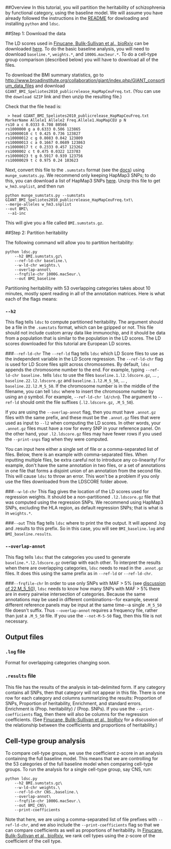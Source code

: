 ##Overview 
In this tutorial, you will partition the heritability of schizophrenia by functional category, using the baseline model. We will assume you have already followed the instructions in the [README](https://github.com/bulik/ldsc) for dowloading and installing `python` and `ldsc`. 

##Step 1: Download the data 

The LD scores used in [Finucane, Bulik-Sullivan et al., bioRxiv](http://biorxiv.org/content/early/2015/01/23/014241) can be downloaded [here](http://data.broadinstitute.org/alkesgroup/LDSCORE/). To do the basic baseline analysis, you will need to download `baseline.*`, `weights.*`, and `1000G.mac5eur.*`. To do a cell-type group comparison (described below) you will have to download all of the files.

To download the BMI summary statistics, go to http://www.broadinstitute.org/collaboration/giant/index.php/GIANT_consortium_data_files and download `GIANT_BMI_Speliotes2010_publicrelease_HapMapCeuFreq.txt`. (You can use the `download GZIP` link and then unzip the resulting file.)

Check that the file head is:

	 > head GIANT_BMI_Speliotes2010_publicrelease_HapMapCeuFreq.txt 
	MarkerName Allele1 Allele2 Freq.Allele1.HapMapCEU p N
	rs10 a c 0.0333 0.708 80566
	rs1000000 g a 0.6333 0.506 123865
	rs10000010 c t 0.425 0.736 123827
	rs10000012 c g 0.8083 0.042 123809
	rs10000013 c a 0.1667 0.0689 123863
	rs10000017 t c 0.2333 0.457 123262
	rs1000002 c t 0.475 0.0322 123783
	rs10000023 t g 0.5917 0.939 123756
	rs10000029 t c 0.975 0.24 103623

Next, convert this file to the `.sumstats` format (see the [docs](../docs/file_formats_sumstats.txt)) using `munge_sumstats.py`. We recommend only keeping HapMap3 SNPs; to do this, you can download a list of HapMap3 SNPs [here](http://www.broadinstitute.org/~bulik/w_hm3.snplist.bz2). Unzip this file to get `w_hm3.snplist`, and then run

	python munge_sumstats.py --sumstats GIANT_BMI_Speliotes2010_publicrelease_HapMapCeuFreq.txt\
	--merge-alleles w_hm3.snplist 
	--out BMI\
	 --a1-inc

This will give you a file called `BMI.sumstats.gz`.


##Step 2: Partition heritability 

The following command will allow you to partition heritability: 

	python ldsc.py 
		--h2 BMI.sumstats.gz\
		--ref-ld-chr baseline.\ 
		--w-ld-chr weights.\
		--overlap-annot\
		--frqfile-chr 1000G.mac5eur.\
		--out BMI_baseline
		
Partitioning heritability with 53 overlapping categories takes about 10 minutes, mostly spent reading in all of the annotation matrices. Here is what each of the flags means: 

### `--h2` 
This flag tells `ldsc` to compute partitioned heritability. The argument should be a file in the `.sumstats` format, which can be gzipped or not.  This file should not include custom array data like immunochip, and it should be data from a population that is similar to the population in the LD scores. The LD scores downloaded for this tutorial are European LD scores.

###`--ref-ld-chr` 
The `--ref-ld` flag tells `ldsc` which LD Score files to use as the independent variable in the LD Score regression. The `--ref-ld-chr` flag is used for LD Score files split across chromosomes. By default, `ldsc` appends the chromosome number to the end. For example, typing `--ref-ld-chr baseline.` tells `ldsc` to use the files `baseline.1.l2.ldscore.gz`, ... , `baseline.22.l2.ldscore.gz` and `baseline.1.l2.M_5_50`, ... , `baseline.22.l2.M_5_50`. If the chromosome number is in the middle of the filename, you can tell `ldsc` where to insert the chromosome number by using an `@` symbol. For example, `--ref-ld-chr ld/chr@`. The argument to `--ref-ld` should omit the file suffixes (`.l2.ldscore.gz`, `.M_5_50`). 

If you are using the `--overlap-annot` flag, then you must have `.annot.gz` files with the same prefix, and these must be the `.annot.gz` files that were used as input to `--l2` when computing the LD scores. In other words, your `.annot.gz` files must have a row for every SNP in your reference panel. On the other hand, your `.l2.ldscore.gz` files may have fewer rows if you used the `--print-snps` flag when they were computed.

You can input here either a single set of file or a comma-separated list of files. Below, there is an example with comma-separated files. When inputting multiple files, be extra careful not to introduce any co-linearity! For example, don't have the same annotation in two files, or a set of annotations in one file that forms a disjoint union of an annotation from the second file. This will cause `ldsc` to throw an error. This won't be a problem if you only use the files downloaded from the LDSCORE folder above.

###`--w-ld-chr`
This flag gives the location of the LD scores used for regression weights. It should be a non-partitioned `.l2.ldscore.gz` file that was computed using the regression SNPs. We recommend using HapMap3 SNPs, excluding the HLA region, as default regression SNPs; that is what is in `weights.*`.

###`--out`
This flag tells `ldsc` where to print the the output. It will append .log and .results to this prefix. So in this case, you will see `BMI_baseline.log` and `BMI_baseline.results`.

### `--overlap-annot`
This flag tells `ldsc` that the categories you used to generate `baseline.*.l2.ldscore.gz` overlap with each other. To interpret the results when there are overlapping categories, `ldsc` needs to read in the `.annot.gz` files. It does this using the same prefix as in `--ref-ld` or `--ref-ld-chr`. 

###`--frqfile-chr`
In order to use only SNPs with MAF > 5% (see [discussion of 22.M_5_50](https://github.com/bulik/ldsc/wiki/LD-Score-Estimation-Tutorial#22l2m-22l2m_5_50)), `ldsc` needs to know how many SNPs with MAF > 5% there are in every pairwise intersection of categories. Because the same annotations may be used in different combinations--for example, several different reference panels may be input at the same time--a single `.M_5_50` file doesn't suffix. Thus `--overlap-annot` requires a frequency file, rather than just a `.M_5_50` file. If you use the `--not-M-5-50` flag, then this file is not necessary.

## Output files

### `.log` file

Format for overlapping categories changing soon.

### `.results` file

This file has the results of the analysis in tab-delimited form. If any category contains all SNPs, then that category will not appear in this file. There is one row for each category and columns summarizing the results: Proportion of SNPs, Proportion of heritability, Enrichment, and standard errors. Enrichment is (Prop. heritability) / (Prop. SNPs). If you use the `--print-coefficients` flag, then there will also be columns for the regression coefficients. (See [Finucane, Bulik-Sullivan et al., bioRxiv](http://biorxiv.org/content/early/2015/01/23/014241) for a discussion of the relationship between the coefficients and proportions of heritability.)

## Cell-type group analysis

To compare cell-type groups, we use the coefficient z-score in an analysis containing the full baseline model. This means that we are controlling for the 53 categories of the full baseline model when comparing cell-type groups. To run the analysis for a single cell-type group, say CNS, run:

	python ldsc.py 
		--h2 BMI.sumstats.gz\
		--w-ld-chr weights.\
		--ref-ld-chr CNS.,baseline.\
		--overlap-annot\
		--frqfile-chr 1000G.mac5eur.\
		--out BMI_CNS\
		--print-coefficients

Note that here, we are using a comma-separated list of file prefixes with `--ref-ld-chr`, and we also include the `--print-coefficients` flag so that we can compare coefficients as well as proportions of heritability. In [Finucane, Bulik-Sullivan et al., bioRxiv](http://biorxiv.org/content/early/2015/01/23/014241), we rank cell types using the z-score of the coefficient of the cell type. 